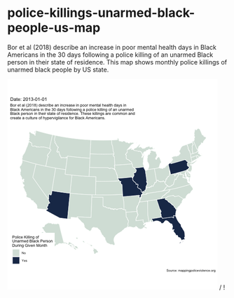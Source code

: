 # police-killings-unarmed-black-people-us-map
Bor et al (2018) describe an increase in poor mental health days in Black Americans in the 30 days following a police killing of an unarmed Black person in their state of residence. This map shows monthly police killings of unarmed black people by US state.

![ Alt text](map_four_frame_per_month_5_30fps.gif) / ! [](map_four_frame_per_month_5_30fps.gif)

